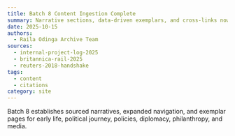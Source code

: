 ```yaml
---
title: Batch 8 Content Ingestion Complete
summary: Narrative sections, data-driven exemplars, and cross-links now populate the archive with verifiable sources.
date: 2025-10-15
authors:
  - Raila Odinga Archive Team
sources:
  - internal-project-log-2025
  - britannica-rail-2025
  - reuters-2018-handshake
tags:
  - content
  - citations
category: site
---
```

Batch 8 establishes sourced narratives, expanded navigation, and exemplar pages for early life, political journey, policies, diplomacy, philanthropy, and media.
